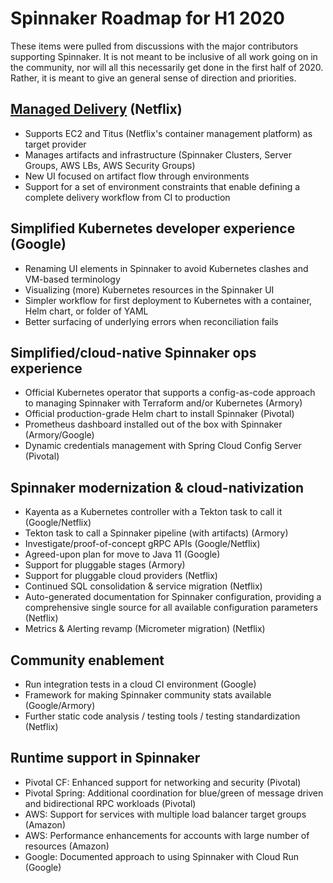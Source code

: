 # Spinnaker Roadmap for H1 2020

These items were pulled from discussions with the major contributors supporting
Spinnaker. It is not meant to be inclusive of all work going on in the
community, nor will all this necessarily get done in the first half of 2020.
Rather, it is meant to give an general sense of direction and priorities.

## [Managed Delivery](https://blog.spinnaker.io/managed-delivery-evolving-continuous-delivery-at-netflix-eb74877fb33c) (Netflix)

*   Supports EC2 and Titus (Netflix's container management platform) as target
    provider
*   Manages artifacts and infrastructure (Spinnaker Clusters, Server Groups, AWS
    LBs, AWS Security Groups)
*   New UI focused on artifact flow through environments
*   Support for a set of environment constraints that enable defining a complete
    delivery workflow from CI to production

## Simplified Kubernetes developer experience (Google)

*   Renaming UI elements in Spinnaker to avoid Kubernetes clashes and VM-based
    terminology
*   Visualizing (more) Kubernetes resources in the Spinnaker UI
*   Simpler workflow for first deployment to Kubernetes with a container, Helm
    chart, or folder of YAML
*   Better surfacing of underlying errors when reconciliation fails

## Simplified/cloud-native Spinnaker ops experience

*   Official Kubernetes operator that supports a config-as-code approach to
    managing Spinnaker with Terraform and/or Kubernetes (Armory)
*   Official production-grade Helm chart to install Spinnaker (Pivotal)
*   Prometheus dashboard installed out of the box with Spinnaker (Armory/Google)
*   Dynamic credentials management with Spring Cloud Config Server (Pivotal)

## Spinnaker modernization & cloud-nativization

*   Kayenta as a Kubernetes controller with a Tekton task to call it
    (Google/Netflix)
*   Tekton task to call a Spinnaker pipeline (with artifacts) (Armory)
*   Investigate/proof-of-concept gRPC APIs (Google/Netflix)
*   Agreed-upon plan for move to Java 11 (Google)
*   Support for pluggable stages (Armory)
*   Support for pluggable cloud providers (Netflix)
*   Continued SQL consolidation & service migration (Netflix)
*   Auto-generated documentation for Spinnaker configuration, providing a
    comprehensive single source for all available configuration parameters
    (Netflix)
*   Metrics & Alerting revamp (Micrometer migration) (Netflix)

## Community enablement

*   Run integration tests in a cloud CI environment (Google)
*   Framework for making Spinnaker community stats available (Google/Armory)
*   Further static code analysis / testing tools / testing standardization
    (Netflix)

## Runtime support in Spinnaker

*   Pivotal CF: Enhanced support for networking and security (Pivotal)
*   Pivotal Spring: Additional coordination for blue/green of message driven and
    bidirectional RPC workloads (Pivotal)
*   AWS: Support for services with multiple load balancer target groups (Amazon)
*   AWS: Performance enhancements for accounts with large number of resources
    (Amazon)
*   Google: Documented approach to using Spinnaker with Cloud Run (Google)
